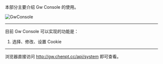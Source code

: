 本部分主要介绍 Gw Console 的使用。 



![GwConsole](/images/gw-console.png)

--- 

目前 Gw Console 可以实现的功能是： 

1. 选择、修改、设置 Cookie

---

浏览器直接访问 http://gw.chenpt.cc/api/system 即可查看。 